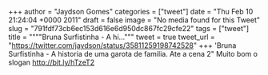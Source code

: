 
+++
author = "Jaydson Gomes"
categories = ["tweet"]
date = "Thu Feb 10 21:24:04 +0000 2011"
draft = false
image = "No media found for this Tweet"
slug = "791fdf73cb6ec153d616e6d950dc867fc29cfe22"
tags = ["tweet"]
title = """"Bruna Surfistinha - A hi..."""
tweet = true
tweet_url = "https://twitter.com/jaydson/status/35811259198742528"
+++
'Bruna Surfistinha - A historia de uma garota de familia. Ate a cena 2" Muito bom o slogan http://bit.ly/hTzeT2
